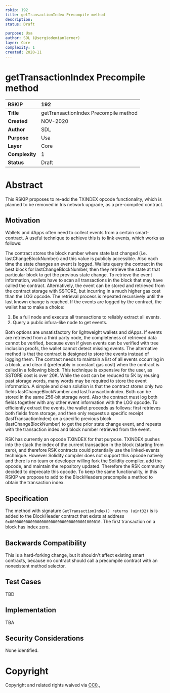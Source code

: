 ```yaml
---
rskip: 192
title: getTransactionIndex Precompile method
description: 
status: Draft

purpose: Usa
author: SDL (@sergiodemianlerner)
layer: Core
complexity: 1
created: 2020-11
---
```

# getTransactionIndex Precompile method


|RSKIP          | 192 |
| :------------ |:-------------|
|**Title**      |getTransactionIndex Precompile method|
|**Created**    |NOV-2020 |
|**Author**     |SDL |
|**Purpose**    |Usa |
|**Layer**      |Core |
|**Complexity** |1 |
|**Status**     |Draft |


# **Abstract**

This RSKIP proposes to re-add the TXINDEX opcode functionality, which is planned to be removed in Iris network upgrade, as a pre-compiled contract. 

## Motivation

Wallets and dApps often need to collect events from a certain smart-contract. A useful technique to achieve this is to link events, which works as follows:

The contract stores the block number where state last changed (i.e. lastChangeBlockNumber) and this value is publicly accessible. Also each time the state changes an event is logged. Wallets query the contract in the best block for lastChangeBlockNumber, then they retrieve the state at that particular block to get the previous state change. To retrieve the event information, wallets have to scan all transactions in the block that may have called the contract. Alternatively, the event can be stored and retrieved from the contract storage with SSTORE, but incurring in a much higher gas cost than the LOG opcode. The retrieval process is repeated recursively until the last known change is reached. If the events are logged by the contract, the wallet has to make a choice: 

1. Be a full node and execute all transactions to reliably extract all events. 
2. Query a public infura-like node to get events. 

Both options are unsatisfactory for lightweight wallets and dApps. If events are retrieved from a third party node, the completeness of retrieved data cannot be verified, because even if given events can be verified with tree inclusion proofs, the wallet cannot detect missing events. 
The alternative method is that the contract is designed to store the events instead of logging them. The contract needs to maintain a list of all events occurring in a block, and clear it (preferably in constant gas cost) when the contract is called in a following block. This technique is expensive for the user, as SSTORE cost is over 20K. While the cost can be reduced to 5K by reusing past storage words, many words may be required to store the event information. 
A simple and clean solution is that the contract stores only two fields lastChangeBlockNumber and lastTransactionIndex. Both can be stored in the same 256-bit storage word. Also the contract must log both fields together with any other event information with the LOG opcode.
To efficiently extract the events, the wallet proceeds as follows: first retrieves both fields from storage, and then only requests a specific receipt (lastTransactionIndex) on a specific previous block (lastChangeBlockNumber) to get the prior state change event, and repeats with the transaction index and block number retrieved from the event.

RSK has currently an opcode TXINDEX for that purpose. TXINDEX pushes into the stack the index of the current transaction in the block (starting from zero), and therefore RSK contracts could potentially use the linked-events technique. However Solidity compiler does not support this opcode natively and there is no team or developer willing fork the Solidity compiler, add the opcode, and maintain the repository updated. Therefore the RSK community decided to deprecate this opcode. To keep the same functionality, in this RSKIP we propose to add to the BlockHeaders precompile a method to obtain the transaction index.

## Specification

The method with signature `GetTransactionIndex() returns (uint32)` is  is added to the BlockHeader contract that exists at address `0x0000000000000000000000000000000001000010`. The first transaction on a block has index zero.



## Backwards Compatibility

This is a hard-forking change, but it shouldn't affect existing smart contracts, because no contract should call a precompile contract with an nonexistent method selector.


## Test Cases

TBD

## Implementation

TBA

## Security Considerations

None identified.

# **Copyright**

Copyright and related rights waived via [CC0](https://creativecommons.org/publicdomain/zero/1.0/).,

 
